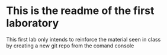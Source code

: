 <h1> This is the readme of the first laboratory</h1>
<p> This first lab only intends to reinforce the material seen in class <br>
by creating a new git repo from the comand console </p>